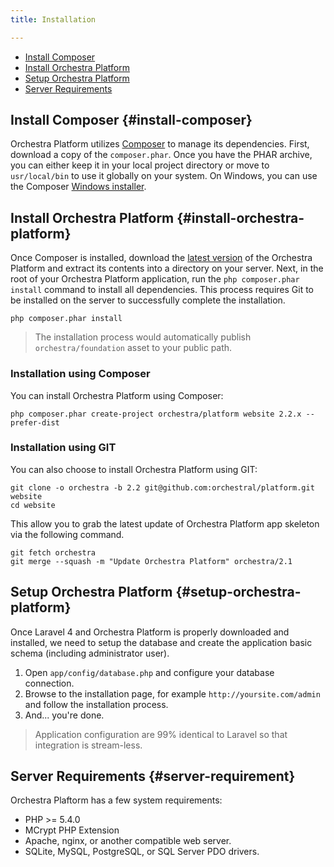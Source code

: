 ```yaml
---
title: Installation

---
```


* [Install Composer](#install-composer)
* [Install Orchestra Platform](#install-orchestra-platform)
* [Setup Orchestra Platform](#setup-orchestra-platform)
* [Server Requirements](#server-requirement)

## Install Composer {#install-composer}

Orchestra Platform utilizes [Composer](http://getcomposer.org/) to manage its dependencies. First, download a copy of the `composer.phar`. Once you have the PHAR archive, you can either keep it in your local project directory or move to `usr/local/bin` to use it globally on your system. On Windows, you can use the Composer [Windows installer](https://getcomposer.org/Composer-Setup.exe).

## Install Orchestra Platform {#install-orchestra-platform}

Once Composer is installed, download the [latest version](https://github.com/orchestral/platform/archive/master.zip) of the Orchestra Platform and extract its contents into a directory on your server. Next, in the root of your Orchestra Platform application, run the `php composer.phar install` command to install all dependencies. This process requires Git to be installed on the server to successfully complete the installation.

	php composer.phar install

> The installation process would automatically publish `orchestra/foundation` asset to your public path.

### Installation using Composer

You can install Orchestra Platform using Composer:

	php composer.phar create-project orchestra/platform website 2.2.x --prefer-dist

### Installation using GIT

You can also choose to install Orchestra Platform using GIT:

	git clone -o orchestra -b 2.2 git@github.com:orchestral/platform.git website
	cd website

This allow you to grab the latest update of Orchestra Platform app skeleton via the following command.

	git fetch orchestra
	git merge --squash -m "Update Orchestra Platform" orchestra/2.1

## Setup Orchestra Platform {#setup-orchestra-platform}

Once Laravel 4 and Orchestra Platform is properly downloaded and installed, we need to setup the database and create the application basic schema (including administrator user).

1. Open `app/config/database.php` and configure your database connection.
2. Browse to the installation page, for example `http://yoursite.com/admin` and follow the installation process.
3. And... you're done.

> Application configuration are 99% identical to Laravel so that integration is stream-less.

## Server Requirements {#server-requirement}

Orchestra Plaftorm has a few system requirements:

* PHP >= 5.4.0
* MCrypt PHP Extension
* Apache, nginx, or another compatible web server.
* SQLite, MySQL, PostgreSQL, or SQL Server PDO drivers.

